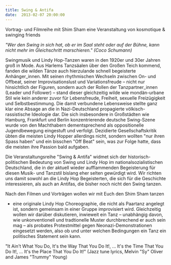 ```yaml
---
title: Swing & Antifa
date:  2013-02-07 20:00:00
---
```


Vortrag- und Filmreihe mit Shim Sham  eine Veranstaltung von kosmotique &amp; swinging friends




<em>"Wer den Swing in sich hat, ob er im Saal steht oder auf der Bühne,
kann nicht mehr im Gleichschritt marschieren." (Coco Schumann)</em>



Swingmusik und Lindy Hop-Tanzen waren in den 1920er und 30er Jahren
groß in Mode. Aus Harlems Tanzsäalen über den Großen Teich kommend, fanden
die wilden Tänze auch hierzulande schnell begeisterte Anhänger_innen. Mit
seinen rhythmischen Wechseln zwischen On- und Offbeat, seiner
Improvisationslust und Variationsfreude – nicht nur hinsichtlich der
Figuren, sondern auch der Rollen der Tanzpartner_innen (Leader und
Follower) – stand dieser gleichzeitig wilde wie mondän-urbane Stil wie
kein anderer zuvor für Lebensfreude, Freiheit, sexuelle Freizügigkeit und
Selbstbestimmung. Die damit verbundene Lebensweise stellte ganz klar eine
Absage an die in Nazi-Deutschland propagierte völkisch-rassistische
Ideologie dar. Die sich insbesondere in Großstädten wie Hamburg, Frankfurt
und Berlin konzentrierende deutsche Swing-Szene wurde von den Machthabern
dementsprechend als oppositionelle Jugendbewegung eingestuft und
verfolgt. Dezidierte Gesellschaftskritik übten die meisten Lindy Hopper
allerdings nicht, sondern wollten "nur ihren Spass haben" und ein bisschen
"Off Beat" sein, was zur Folge hatte, dass die meisten ihre Passion bald
aufgaben.


Die Veranstaltungsreihe "Swing &amp; Antifa" widmet sich der
historisch-politischen Bedeutung von Swing und Lindy Hop im
nationalsozialistischen Deutschland, die in der aktuell wieder
aufflammenden Begeisterung für diesen Musik- und Tanzstil bislang eher
selten gewürdigt wird. Wir richten uns damit sowohl an die Lindy Hop
Begeisterten, die sich für die Geschichte interessieren, als auch an
Antifas, die bisher noch nicht den Swing tanzen.


Nach den Filmen und Vorträgen wollen wir mit Euch den Shim Sham tanzen
- eine originale Lindy Hop Choreographie, die nicht als Paartanz angelegt
ist, sondern gemeinsam in einer Gruppe improvisiert wird. Gleichzeitig
wollen wir darüber diskutieren, inwieweit ein Tanz – unabhängig davon, wie
unkonventionell und tradtionelle Muster durchbrechend er auch sein mag –
als probates Protestmittel gegen Neonazi-Demonstrationen eingesetzt
werden, also ob und unter welchen Bedingungen ein Tanz ein politisches
Statement sein kann.


"It Ain't What You Do, It's the Way That You Do It!, ... It's the Time
That You Do It!, ... It's the Place That You Do It!" (Jazz tune lyrics,
Melvin "Sy" Oliver and James "Trummy" Young)


